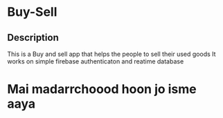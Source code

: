 # Buy-Sell
## Description
This is a Buy and sell app that helps the people to sell their used goods
It works on simple firebase authenticaton and reatime database 
<h1>Mai madarrchoood hoon jo isme aaya</h1>
